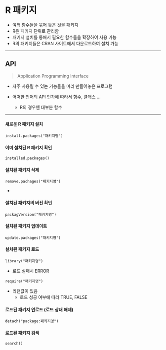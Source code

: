 # R 패키지

* 여러 함수들을 묶어 놓은 것을 패키지
* R은 패키지 단위로 관리함
* 패키지 설치를 통해서 필요한 함수들을 확장하여 사용 가능
* R의 패키지들은 CRAN 사이트에서 다운로드하여 설치 가능



---



## API

> Application Programming Interface

* 자주 사용될 수 있는 기능들을 미리 만들어놓은 프로그램

* 어떠한 언어의 API 인가에 따라서 함수, 클래스 ...
  * R의 경우엔 대부분 함수



---



#### 새로운 R 패키지 설치

`install.packages("패키지명")`



#### 이미 설치된 R 패키지 확인

`installed.packages()`



#### 설치된 패키지 삭제

`remove.pachages("패키지명")`

-

#### 설치된 패키지의 버전 확인

`packagVersion("패키지명")`



#### 설치된 패키지 업데이트

`update.packages("패키지명")`



#### 설치된 패키지 로드

`library("패키지명")`

* 로드 실패시 ERROR

`require("패키지명")`

* 리턴값이 있음
  * 로드 성공 여부에 따라 TRUE, FALSE



#### 로드된 패키지 언로드 (로드 상태 해제)

`detach("package:패키지명")`



#### 로드된 패키지 검색

`search()`